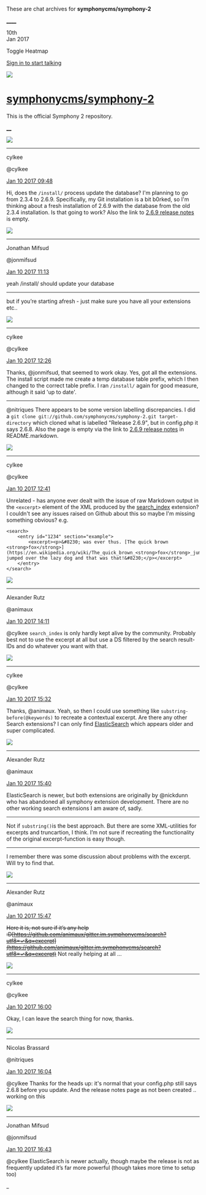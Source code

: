 These are chat archives for **symphonycms/symphony-2**

[__](/symphonycms/symphony-2/archives/2017/01/11)[__](/symphonycms/symphony-2/archives/2017/01/09)

10th  
Jan 2017

Toggle Heatmap

[Sign in to start talking](/login?action=login&button=archive-login)

![](https://avatars-02.gitter.im/group/iv/3/57542c45c43b8c601977197e?s=48)

#  [symphonycms/symphony-2](/symphonycms/symphony-2)

This is the official Symphony 2 repository.

[ __](/orgs/symphonycms/rooms "More symphonycms rooms")

![](https://avatars0.githubusercontent.com/u/11518707?v=4&s=30)

____

cylkee

@cylkee

[Jan 10 2017
09:48](https://gitter.im/symphonycms/symphony-2?at=5874add1074f7be763b186d6)

Hi, does the `/install/` process update the database? I'm planning to go from
2.3.4 to 2.6.9. Specifically, my Git installation is a bit b0rked, so I'm
thinking about a fresh installation of 2.6.9 with the database from the old
2.3.4 installation. Is that going to work? Also the link to [2.6.9 release
notes](http://www.getsymphony.com/download/releases/version/2.6.9/) is empty.

![](https://avatars1.githubusercontent.com/u/859775?v=4&s=30)

____

Jonathan Mifsud

@jonmifsud

[Jan 10 2017
11:13](https://gitter.im/symphonycms/symphony-2?at=5874c1ca873d96e16d4c5cc2)

yeah /install/ should update your database

____

but if you’re starting afresh - just make sure you have all your extensions
etc..

![](https://avatars0.githubusercontent.com/u/11518707?v=4&s=30)

____

cylkee

@cylkee

[Jan 10 2017
12:26](https://gitter.im/symphonycms/symphony-2?at=5874d300074f7be763b25976)

Thanks, @jonmifsud, that seemed to work okay. Yes, got all the extensions. The
install script made me create a temp database table prefix, which I then
changed to the correct table prefix. I ran `/install/` again for good measure,
although it said 'up to date'.

____

@nitriques There appears to be some version labelling discrepancies. I did a
`git clone git://github.com/symphonycms/symphony-2.git target-directory` which
cloned what is labelled "Release 2.6.9", but in config.php it says 2.6.8. Also
the page is empty via the link to [2.6.9 release
notes](http://www.getsymphony.com/download/releases/version/2.6.9/) in
README.markdown.

![](https://avatars0.githubusercontent.com/u/11518707?v=4&s=30)

____

cylkee

@cylkee

[Jan 10 2017
12:41](https://gitter.im/symphonycms/symphony-2?at=5874d67e61fac5a03dbd2482)

Unrelated - has anyone ever dealt with the issue of raw Markdown output in the
`<excerpt>` element of the XML produced by the
[search_index](https://github.com/symphonists/search_index) extension? I
couldn't see any issues raised on Github about this so maybe I'm missing
something obvious? e.g.

    
    
    <search>
        <entry id="1234" section="example">
            <excerpt><p>&#8230; was ever thus. [The quick brown <strong>fox</strong>](https://en.wikipedia.org/wiki/The_quick_brown_<strong>fox</strong>_jumps_over_the_lazy_dog) jumped over the lazy dog and that was that!&#8230;</p></excerpt>
        </entry>
    </search>

![](https://avatars2.githubusercontent.com/u/446874?v=4&s=30)

____

Alexander Rutz

@animaux

[Jan 10 2017
14:11](https://gitter.im/symphonycms/symphony-2?at=5874eb95dec171b811ce0bad)

@cylkee `search_index` is only hardly kept alive by the community. Probably
best not to use the excerpt at all but use a DS filtered by the search result-
IDs and do whatever you want with that.

![](https://avatars0.githubusercontent.com/u/11518707?v=4&s=30)

____

cylkee

@cylkee

[Jan 10 2017
15:32](https://gitter.im/symphonycms/symphony-2?at=5874fe8d300f220a66ce2833)

Thanks, @animaux. Yeah, so then I could use something like `substring-
before(@keywords)` to recreate a contextual excerpt. Are there any other
Search extensions? I can only find
[ElasticSearch](https://github.com/symphonists/elasticsearch) which appears
older and super complicated.

![](https://avatars2.githubusercontent.com/u/446874?v=4&s=30)

____

Alexander Rutz

@animaux

[Jan 10 2017
15:40](https://gitter.im/symphonycms/symphony-2?at=58750066300f220a66ce34e7)

ElasticSearch is newer, but both extensions are originally by @nickdunn who
has abandoned all symphony extension development. There are no other working
search extensions I am aware of, sadly.

____

Not if `substring()`is the best approach. But there are some XML-utilities for
excerpts and truncartion, I think. I’m not sure if recreating the
functionality of the original excerpt-function is easy though.

____

I remember there was some discussion about problems with the excerpt. Will try
to find that.

![](https://avatars2.githubusercontent.com/u/446874?v=4&s=30)

____

Alexander Rutz

@animaux

[Jan 10 2017
15:47](https://gitter.im/symphonycms/symphony-2?at=587502156c1635643c0e0ab3)

~~Here it is, not sure if it’s any help
:D[https://github.com/animaux/gitter.im.symphonycms/search?utf8=✓&q=excerpt](https://github.com/animaux/gitter.im.symphonycms/search?utf8=✓&q=excerpt)~~
Not really helping at all …

![](https://avatars0.githubusercontent.com/u/11518707?v=4&s=30)

____

cylkee

@cylkee

[Jan 10 2017
16:00](https://gitter.im/symphonycms/symphony-2?at=5875052364d5fd7e169f5f18)

Okay, I can leave the search thing for now, thanks.

![](https://avatars1.githubusercontent.com/u/771169?v=4&s=30)

____

Nicolas Brassard

@nitriques

[Jan 10 2017
16:04](https://gitter.im/symphonycms/symphony-2?at=587505f164d5fd7e169f64e8)

@cylkee Thanks for the heads up: it's normal that your config.php still says
2.6.8 before you update. And the release notes page as not been created ..
working on this

![](https://avatars1.githubusercontent.com/u/859775?v=4&s=30)

____

Jonathan Mifsud

@jonmifsud

[Jan 10 2017
16:43](https://gitter.im/symphonycms/symphony-2?at=58750f35074f7be763b3ce0e)

@cylkee ElasticSearch is newer actually, though maybe the release is not as
frequently updated it’s far more powerful (though takes more time to setup
too)

_

